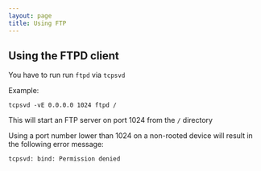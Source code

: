 ```yaml
---
layout: page
title: Using FTP
---
```


Using the FTPD client
--------------------
You have to run run `ftpd` via `tcpsvd`

Example:

`tcpsvd -vE 0.0.0.0 1024 ftpd /`

This will start an FTP server on port 1024 from the `/` directory

Using a port number lower than 1024 on a non-rooted device will result in the following error message:

`tcpsvd: bind: Permission denied`
